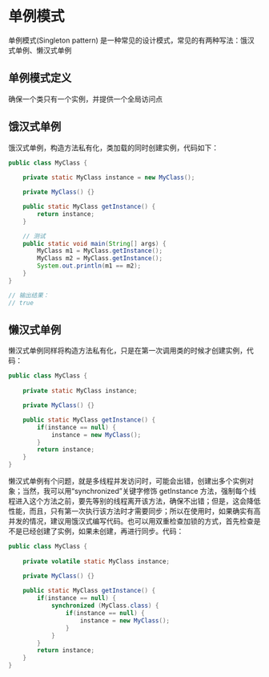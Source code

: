# 单例模式
单例模式(Singleton pattern) 是一种常见的设计模式，常见的有两种写法：饿汉式单例、懒汉式单例

## 单例模式定义
确保一个类只有一个实例，并提供一个全局访问点

## 饿汉式单例
饿汉式单例，构造方法私有化，类加载的同时创建实例，代码如下：
```java
public class MyClass {
	
	private static MyClass instance = new MyClass();

	private MyClass() {}

	public static MyClass getInstance() {
		return instance;
	}

	// 测试
	public static void main(String[] args) {
		MyClass m1 = MyClass.getInstance();
		MyClass m2 = MyClass.getInstance();
		System.out.println(m1 == m2);
	}
}

// 输出结果：
// true
```

## 懒汉式单例
懒汉式单例同样将构造方法私有化，只是在第一次调用类的时候才创建实例，代码：
```java
public class MyClass {
	
	private static MyClass instance;

	private MyClass() {}

	public static MyClass getInstance() {
		if(instance == null) {
			instance = new MyClass();
		}
		return instance;
	}
}
```
懒汉式单例有个问题，就是多线程并发访问时，可能会出错，创建出多个实例对象；当然，我可以用“synchronized”关键字修饰 getInstance 方法，强制每个线程进入这个方法之前，要先等别的线程离开该方法，确保不出错；但是，这会降低性能，而且，只有第一次执行该方法时才需要同步；所以在使用时，如果确实有高并发的情况，建议用饿汉式编写代码。也可以用双重检查加锁的方式，首先检查是不是已经创建了实例，如果未创建，再进行同步。代码：
```java
public class MyClass {
	
	private volatile static MyClass instance;

	private MyClass() {}
	
	public static MyClass getInstance() {
		if(instance == null) {
			synchronized (MyClass.class) {
				if(instance == null) {
					instance = new MyClass();
				}
			}
		}
		return instance;
	}
}
```
